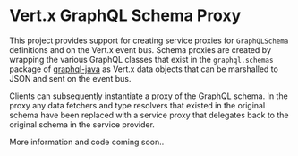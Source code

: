 # Vert.x GraphQL Schema Proxy

This project provides support for creating service proxies for `GraphQLSchema` definitions and on the Vert.x event bus.
Schema proxies are created by wrapping the various GraphQL classes that exist in the `graphql.schemas` package of [graphql-java](https://github.com/graphql-java/graphql-java) as Vert.x data objects that can be marshalled to JSON and sent on the event bus.

Clients can subsequently instantiate a proxy of the GraphQL schema. In the proxy any data fetchers and type resolvers that existed in the original schema have been replaced with a service proxy that delegates back to the original schema in the service provider.

More information and code coming soon..

